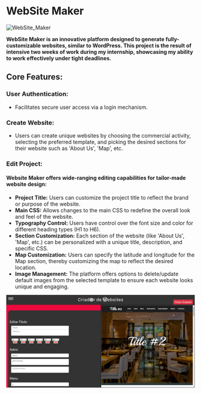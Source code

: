 # **WebSite Maker**
![WebSite_Maker](https://socialify.git.ci/bakill3/website_maker/image?language=1&owner=1&name=1&stargazers=1&theme=Light)

**WebSite Maker is an innovative platform designed to generate fully-customizable websites, similar to WordPress. This project is the result of intensive two weeks of work during my internship, showcasing my ability to work effectively under tight deadlines.**

## **Core Features:**

### **User Authentication:**
  - Facilitates secure user access via a login mechanism.

### **Create Website:**
  - Users can create unique websites by choosing the commercial activity, selecting the preferred template, and picking the desired sections for their website such as 'About Us', 'Map', etc.

### **Edit Project:**
#### Website Maker offers wide-ranging editing capabilities for tailor-made website design: ####

- **Project Title:** Users can customize the project title to reflect the brand or purpose of the website.
- **Main CSS:** Allows changes to the main CSS to redefine the overall look and feel of the website.
- **Typography Control:** Users have control over the font size and color for different heading types (H1 to H6).
- **Section Customization:** Each section of the website (like 'About Us', 'Map', etc.) can be personalized with a unique title, description, and specific CSS.
- **Map Customization:** Users can specify the latitude and longitude for the Map section, thereby customizing the map to reflect the desired location.
- **Image Management:** The platform offers options to delete/update default images from the selected template to ensure each website looks unique and engaging.

![Edit Interface](https://github.com/bakill3/website_maker/blob/master/edit.png)

